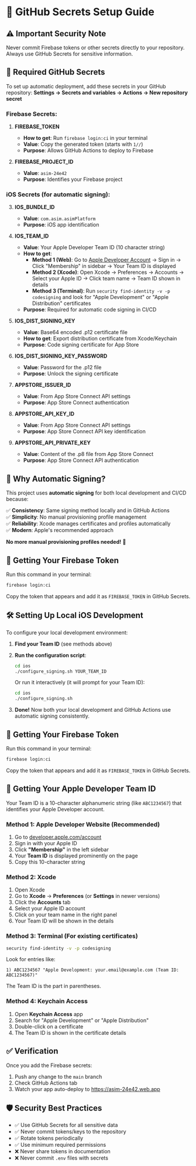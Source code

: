 # 🔐 GitHub Secrets Setup Guide

## ⚠️ Important Security Note
Never commit Firebase tokens or other secrets directly to your repository. Always use GitHub Secrets for sensitive information.

## 🔑 Required GitHub Secrets

To set up automatic deployment, add these secrets in your GitHub repository:
**Settings → Secrets and variables → Actions → New repository secret**

### Firebase Secrets:

1. **FIREBASE_TOKEN**
   - **How to get**: Run `firebase login:ci` in your terminal
   - **Value**: Copy the generated token (starts with `1//`)
   - **Purpose**: Allows GitHub Actions to deploy to Firebase

2. **FIREBASE_PROJECT_ID**
   - **Value**: `asim-24e42`
   - **Purpose**: Identifies your Firebase project

### iOS Secrets (for automatic signing):

3. **IOS_BUNDLE_ID**
   - **Value**: `com.asim.asimPlatform`
   - **Purpose**: iOS app identification

4. **IOS_TEAM_ID**
   - **Value**: Your Apple Developer Team ID (10 character string)
   - **How to get**: 
     - **Method 1 (Web)**: Go to [Apple Developer Account](https://developer.apple.com/account/) → Sign in → Click "Membership" in sidebar → Your Team ID is displayed
     - **Method 2 (Xcode)**: Open Xcode → Preferences → Accounts → Select your Apple ID → Click team name → Team ID shown in details
     - **Method 3 (Terminal)**: Run `security find-identity -v -p codesigning` and look for "Apple Development" or "Apple Distribution" certificates
   - **Purpose**: Required for automatic code signing in CI/CD

5. **IOS_DIST_SIGNING_KEY**
   - **Value**: Base64 encoded .p12 certificate file
   - **How to get**: Export distribution certificate from Xcode/Keychain
   - **Purpose**: Code signing certificate for App Store

6. **IOS_DIST_SIGNING_KEY_PASSWORD**
   - **Value**: Password for the .p12 file
   - **Purpose**: Unlock the signing certificate

7. **APPSTORE_ISSUER_ID**
   - **Value**: From App Store Connect API settings
   - **Purpose**: App Store Connect authentication

8. **APPSTORE_API_KEY_ID**
   - **Value**: From App Store Connect API settings
   - **Purpose**: App Store Connect API key identification

9. **APPSTORE_API_PRIVATE_KEY**
   - **Value**: Content of the .p8 file from App Store Connect
   - **Purpose**: App Store Connect API authentication

## 🎯 Why Automatic Signing?

This project uses **automatic signing** for both local development and CI/CD because:

✅ **Consistency**: Same signing method locally and in GitHub Actions  
✅ **Simplicity**: No manual provisioning profile management  
✅ **Reliability**: Xcode manages certificates and profiles automatically  
✅ **Modern**: Apple's recommended approach  

**No more manual provisioning profiles needed!** 🎉

## 🚀 Getting Your Firebase Token

Run this command in your terminal:
```bash
firebase login:ci
```

Copy the token that appears and add it as `FIREBASE_TOKEN` in GitHub Secrets.

## 🛠️ Setting Up Local iOS Development

To configure your local development environment:

1. **Find your Team ID** (see methods above)

2. **Run the configuration script**:
   ```bash
   cd ios
   ./configure_signing.sh YOUR_TEAM_ID
   ```

   Or run it interactively (it will prompt for your Team ID):
   ```bash
   cd ios
   ./configure_signing.sh
   ```

3. **Done!** Now both your local development and GitHub Actions use automatic signing consistently.

## 🚀 Getting Your Firebase Token

Run this command in your terminal:
```bash
firebase login:ci
```

Copy the token that appears and add it as `FIREBASE_TOKEN` in GitHub Secrets.

## 🍎 Getting Your Apple Developer Team ID

Your Team ID is a 10-character alphanumeric string (like `ABC1234567`) that identifies your Apple Developer account.

### Method 1: Apple Developer Website (Recommended)
1. Go to [developer.apple.com/account](https://developer.apple.com/account/)
2. Sign in with your Apple ID
3. Click **"Membership"** in the left sidebar
4. Your **Team ID** is displayed prominently on the page
5. Copy this 10-character string

### Method 2: Xcode
1. Open Xcode
2. Go to **Xcode** → **Preferences** (or **Settings** in newer versions)
3. Click the **Accounts** tab
4. Select your Apple ID account
5. Click on your team name in the right panel
6. Your Team ID will be shown in the details

### Method 3: Terminal (For existing certificates)
```bash
security find-identity -v -p codesigning
```
Look for entries like:
```
1) ABC1234567 "Apple Development: your.email@example.com (Team ID: ABC1234567)"
```
The Team ID is the part in parentheses.

### Method 4: Keychain Access
1. Open **Keychain Access** app
2. Search for "Apple Development" or "Apple Distribution"
3. Double-click on a certificate
4. The Team ID is shown in the certificate details

## ✅ Verification

Once you add the Firebase secrets:
1. Push any change to the `main` branch
2. Check GitHub Actions tab
3. Watch your app auto-deploy to https://asim-24e42.web.app

## 🛡️ Security Best Practices

- ✅ Use GitHub Secrets for all sensitive data
- ✅ Never commit tokens/keys to the repository
- ✅ Rotate tokens periodically
- ✅ Use minimum required permissions
- ❌ Never share tokens in documentation
- ❌ Never commit `.env` files with secrets

